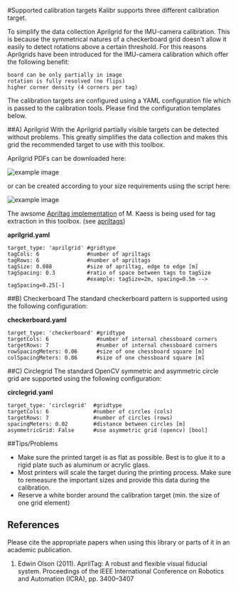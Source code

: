 #Supported calibration targets
Kalibr supports three different calibration target.

To simplify the data collection  Aprilgrid for the IMU-camera calibration. This is because the symmetrical natures of a checkerboard grid doesn't allow it easily to detect rotations above a certain threshold. For this reasons Aprilgrids have been introduced for the IMU-camera calibration which offer the following benefit:

    board can be only partially in image
    rotation is fully resolved (no flips)
    higher corner density (4 corners per tag) 


The calibration targets are configured using a YAML configuration file which is passed to the calibration tools. Please find the configuration templates below.

##A) Aprilgrid
With the Aprilgrid partially visible targets can be detected without problems. This greatly simplifies the data collection and makes this grid the recommended target to use with this toolbox.

Aprilgrid PDFs can be downloaded here:

![example image](https://raw.githubusercontent.com/wiki/schneith/Kalibr-test/images/todo.gif)

or can be created according to your size requirements using the script here:

![example image](https://raw.githubusercontent.com/wiki/schneith/Kalibr-test/images/todo.gif)

The awsome [Apriltag implementation](http://people.csail.mit.edu/kaess/apriltags/) of M. Kaess is being used for tag extraction in this toolbox. (see [apriltags](#olson))

**aprilgrid.yaml**
```
target_type: 'aprilgrid' #gridtype
tagCols: 6               #number of apriltags
tagRows: 6               #number of apriltags
tagSize: 0.088           #size of apriltag, edge to edge [m]
tagSpacing: 0.3          #ratio of space between tags to tagSize
                         #example: tagSize=2m, spacing=0.5m --> tagSpacing=0.25[-]
```

##B) Checkerboard
The standard checkerboard pattern is supported using the following configuration:

**checkerboard.yaml**
```
target_type: 'checkerboard' #gridtype
targetCols: 6               #number of internal chessboard corners
targetRows: 7               #number of internal chessboard corners
rowSpacingMeters: 0.06      #size of one chessboard square [m]
colSpacingMeters: 0.06      #size of one chessboard square [m]
```

##C) Circlegrid
The standard OpenCV symmetric and asymmetric circle grid are supported using the following configuration:

**circlegrid.yaml**
```
target_type: 'circlegrid'  #gridtype
targetCols: 6              #number of circles (cols)
targetRows: 7              #number of circles (rows)
spacingMeters: 0.02        #distance between circles [m]
asymmetricGrid: False      #use asymmetric grid (opencv) [bool]
```

##Tips/Problems
* Make sure the printed target is as flat as possible. Best is to glue it to a rigid plate such as aluminum or acrylic glass.
* Most printers will scale the target during the printing process. Make sure to remeasure the important sizes and provide this data during the calibration.
* Reserve a white border around the calibration target (min. the size of one grid element)

## References
Please cite the appropriate papers when using this library or parts of it in an academic publication.

1. <a name="olson"></a>Edwin Olson (2011). AprilTag: A robust and flexible visual fiducial system. Proceedings of the IEEE International Conference on Robotics and Automation (ICRA), pp. 3400–3407

